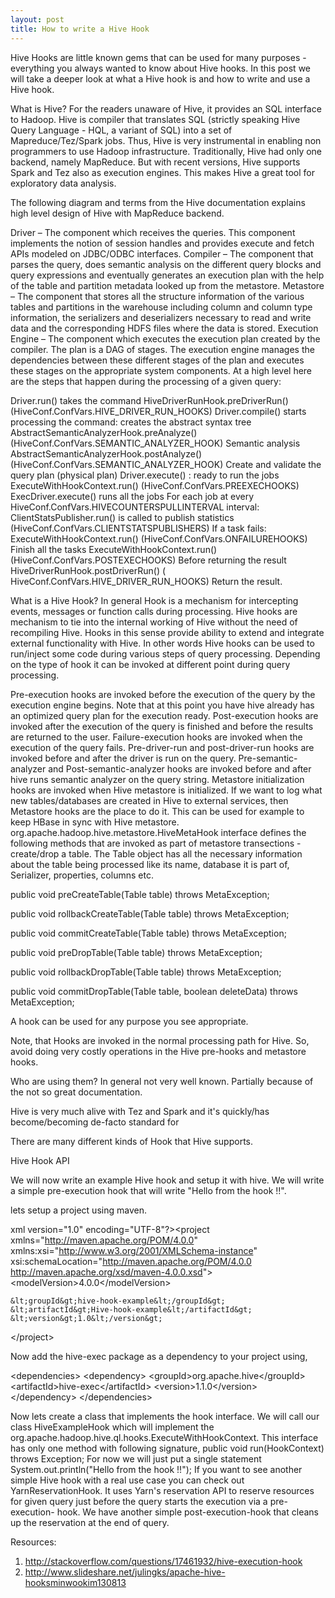 ```yaml
---
layout: post
title: How to write a Hive Hook
---
```


Hive Hooks are little known gems that can be used for many purposes - everything you always wanted to know about Hive hooks. In this post we will take a deeper look at what a Hive hook is and how to write and use a Hive hook.

What is Hive?
For the readers unaware of Hive, it provides an SQL interface to Hadoop. Hive is compiler that translates SQL (strictly speaking Hive Query Language - HQL, a variant of SQL) into a set of Mapreduce/Tez/Spark jobs. Thus, Hive is very instrumental in enabling non programmers to use Hadoop infrastructure. Traditionally, Hive had only one backend, namely MapReduce. But with recent versions, Hive supports Spark and Tez also as execution engines. This makes Hive a great tool for exploratory data analysis.

The following diagram and terms from the Hive documentation explains high level design of Hive with MapReduce backend.


Driver – The component which receives the queries. This component implements the notion of session handles and provides execute and fetch APIs modeled on JDBC/ODBC interfaces.
Compiler – The component that parses the query, does semantic analysis on the different query blocks and query expressions and eventually generates an execution plan with the help of the table and partition metadata looked up from the metastore.
Metastore – The component that stores all the structure information of the various tables and partitions in the warehouse including column and column type information, the serializers and deserializers necessary to read and write data and the corresponding HDFS files where the data is stored.
Execution Engine – The component which executes the execution plan created by the compiler. The plan is a DAG of stages. The execution engine manages the dependencies between these different stages of the plan and executes these stages on the appropriate system components.
At a high level here are the steps that happen during the processing of a given query:

Driver.run() takes the command
HiveDriverRunHook.preDriverRun()
(HiveConf.ConfVars.HIVE_DRIVER_RUN_HOOKS)
Driver.compile() starts processing the command: creates the abstract syntax tree
AbstractSemanticAnalyzerHook.preAnalyze()
(HiveConf.ConfVars.SEMANTIC_ANALYZER_HOOK)
Semantic analysis
AbstractSemanticAnalyzerHook.postAnalyze()
(HiveConf.ConfVars.SEMANTIC_ANALYZER_HOOK)
Create and validate the query plan (physical plan)
Driver.execute() : ready to run the jobs
ExecuteWithHookContext.run()
(HiveConf.ConfVars.PREEXECHOOKS)
ExecDriver.execute() runs all the jobs
For each job at every HiveConf.ConfVars.HIVECOUNTERSPULLINTERVAL interval:
ClientStatsPublisher.run() is called to publish statistics
(HiveConf.ConfVars.CLIENTSTATSPUBLISHERS)
If a task fails: ExecuteWithHookContext.run()
(HiveConf.ConfVars.ONFAILUREHOOKS)
Finish all the tasks
ExecuteWithHookContext.run()
(HiveConf.ConfVars.POSTEXECHOOKS)
Before returning the result HiveDriverRunHook.postDriverRun()
( HiveConf.ConfVars.HIVE_DRIVER_RUN_HOOKS)
Return the result.

What is a Hive Hook?
In general Hook is a mechanism for intercepting events, messages or function calls during processing. Hive hooks are mechanism to tie into the internal working of Hive without the need of recompiling Hive. Hooks in this sense provide ability to extend and integrate external functionality with Hive. In other words Hive hooks can be used to run/inject some code during various steps of query processing. Depending on the type of hook it can be invoked at different point during query processing.


Pre-execution hooks are invoked before the execution of the query by the execution engine begins. Note that at this point you have hive already has an optimized query plan for the execution ready.
Post-execution hooks are invoked after the execution of the query is finished and before the results are returned to the user.
Failure-execution hooks are invoked when the execution of the query fails.
Pre-driver-run and post-driver-run hooks are invoked before and after the driver is run on the query.
Pre-semantic-analyzer and Post-semantic-analyzer hooks are invoked before and after hive runs semantic analyzer on the query string.
Metastore initialization hooks are invoked when Hive metastore is initialized. If we want to log what new tables/databases are created in Hive to external services, then Metastore hooks are the place to do it. This can be used for example to keep HBase in sync with Hive metastore.
org.apache.hadoop.hive.metastore.HiveMetaHook interface defines the following methods that are invoked as part of metastore transections - create/drop a table. The Table object has all the necessary information about the table being processed like its name, database it is part of, Serializer, properties, columns etc.

public void preCreateTable(Table table) throws MetaException;

public void rollbackCreateTable(Table table) throws MetaException;

public void commitCreateTable(Table table) throws MetaException;

public void preDropTable(Table table) throws MetaException;

public void rollbackDropTable(Table table) throws MetaException;

public void commitDropTable(Table table, boolean deleteData) throws MetaException;

A hook can be used for any purpose you see appropriate.

Note, that Hooks are invoked in the normal processing path for Hive. So, avoid doing very costly operations in the Hive pre-hooks and metastore hooks.

Who are using them? In general not very well known. Partially because of the not so great documentation.

Hive is very much alive with Tez and Spark and it's quickly/has become/becoming de-facto standard for

There are many different kinds of Hook that Hive supports.

Hive Hook API

We will now write an example Hive hook and setup it with hive. We will write a simple pre-execution hook that will write "Hello from the hook !!".

lets setup a project using maven.

xml version="1.0" encoding="UTF-8"?&gt;&lt;project xmlns="http://maven.apache.org/POM/4.0.0"         xmlns:xsi="http://www.w3.org/2001/XMLSchema-instance"         xsi:schemaLocation="http://maven.apache.org/POM/4.0.0 http://maven.apache.org/xsd/maven-4.0.0.xsd"&gt;
    &lt;modelVersion&gt;4.0.0&lt;/modelVersion&gt;

    &lt;groupId&gt;hive-hook-example&lt;/groupId&gt;
    &lt;artifactId&gt;Hive-hook-example&lt;/artifactId&gt;
    &lt;version&gt;1.0&lt;/version&gt;

&lt;/project&gt;

Now add the hive-exec package as a dependency to your project using,



&lt;dependencies&gt;
        &lt;dependency&gt;
            &lt;groupId&gt;org.apache.hive&lt;/groupId&gt;
            &lt;artifactId&gt;hive-exec&lt;/artifactId&gt;
            &lt;version&gt;1.1.0&lt;/version&gt;
        &lt;/dependency&gt;
    &lt;/dependencies&gt;

Now lets create a class that implements the hook interface. We will call our class HiveExampleHook which will implement the org.apache.hadoop.hive.ql.hooks.ExecuteWithHookContext. This interface has only one method with following signature,
     public void run(HookContext) throws Exception;
For now we will just put a single statement
     System.out.println("Hello from the hook !!");
If you want to see another simple Hive hook with a real use case you can check out YarnReservationHook. It uses Yarn's reservation API to reserve resources for given query just before the query starts the execution via a pre-execution- hook. We have another simple post-execution-hook that cleans up the reservation at the end of query.

Resources:
1. http://stackoverflow.com/questions/17461932/hive-execution-hook
2. http://www.slideshare.net/julingks/apache-hive-hooksminwookim130813





